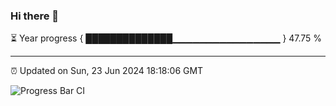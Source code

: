 ### Hi there 👋

⏳ Year progress { ██████████████▁▁▁▁▁▁▁▁▁▁▁▁▁▁▁▁ } 47.75 %

---

⏰ Updated on Sun, 23 Jun 2024 18:18:06 GMT

![Progress Bar CI](https://github.com/liununu/liununu/workflows/Progress%20Bar%20CI/badge.svg)
